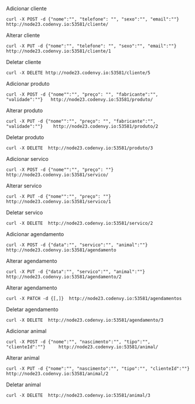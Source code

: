 Adicionar cliente 

    curl -X POST -d {"nome":"", "telefone": "", "sexo":"", "email":""}  http://node23.codenvy.io:53581/cliente/
    
Alterar cliente

    curl -X PUT -d {"nome":"", "telefone": "", "sexo":"", "email":""} http://node23.codenvy.io:53581/cliente/1

Deletar cliente

    curl -X DELETE http://node23.codenvy.io:53581/cliente/5

Adicionar produto 

    curl -X POST -d {"nome"":"", "preço": "", "fabricante":"", "validade":""} 	http://node23.codenvy.io:53581/produto/
    
Alterar produto 

    curl -X PUT -d {"nome"":"", "preço": "", "fabricante":"", "validade":""} 	http://node23.codenvy.io:53581/produto/2
    
Deletar produto 

    curl -X DELETE 	http://node23.codenvy.io:53581/produto/3
    
Adicionar servico

    curl -X POST -d {"nome"":"", "preço": ""} 	http://node23.codenvy.io:53581/servico/
    
Alterar servico

    curl -X PUT -d {"nome"":"", "preço": ""} 	http://node23.codenvy.io:53581/servico/1
    
Deletar servico
    
    curl -X DELETE 	http://node23.codenvy.io:53581/servico/2

Adicionar agendamento

    curl -X POST -d {"data":"", "servico":"", "animal":""} 	http://node23.codenvy.io:53581/agendamento

Alterar agendamento

    curl -X PUT -d {"data":"", "servico":"", "animal":""} 	http://node23.codenvy.io:53581/agendamento/2
    
Alterar agendamento

    curl -X PATCH -d {[,]} 	http://node23.codenvy.io:53581/agendamentos

Deletar agendamento

    curl -X DELETE 	http://node23.codenvy.io:53581/agendamento/3
     
Adicionar animal

    curl -X POST -d {"nome":"", "nascimento":"", "tipo":"", "clienteId":""} 	http://node23.codenvy.io:53581/animal/
    
Alterar animal
    
    curl -X PUT -d {"nome":"", "nascimento":"", "tipo":"", "clienteId":""} 	http://node23.codenvy.io:53581/animal/2
    
Deletar animal

    curl -X DELETE 	http://node23.codenvy.io:53581/animal/3
    